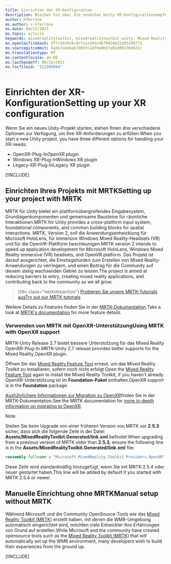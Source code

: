 ```yaml
---
title: Einrichten der XR-Konfiguration
description: Bleiben Sie über die neuesten Unity XR-Konfigurationsempfehlungen für die HoloLens-Anwendungsentwicklung auf dem Laufenden.
author: hferrone
ms.author: v-hferrone
ms.date: 04/22/2021
ms.topic: article
keywords: mixedrealitytoolkit, mixedrealitytoolkit-unity, Mixed Reality-Headset, Windows Mixed Reality-Headset, Virtual Reality-Headset, Unity
ms.openlocfilehash: df7c5039c6cdcfa1e39dc96f0829611dd5209772
ms.sourcegitcommit: 6ade7e8ebab7003fc24f9e0b5fa81d091369622c
ms.translationtype: MT
ms.contentlocale: de-DE
ms.lasthandoff: 06/19/2021
ms.locfileid: "112394564"
---
```

# <a name="setting-up-your-xr-configuration"></a><span data-ttu-id="1fb79-104">Einrichten der XR-Konfiguration</span><span class="sxs-lookup"><span data-stu-id="1fb79-104">Setting up your XR configuration</span></span>

<span data-ttu-id="1fb79-105">Wenn Sie ein neues Unity-Projekt starten, stehen Ihnen drei verschiedene Optionen zur Verfügung, um Ihre XR-Anforderungen zu erfüllen:</span><span class="sxs-lookup"><span data-stu-id="1fb79-105">When you start a new Unity project, you have three different options for handling your XR needs:</span></span> 
* <span data-ttu-id="1fb79-106">OpenXR-Plug-In</span><span class="sxs-lookup"><span data-stu-id="1fb79-106">OpenXR plugin</span></span>
* <span data-ttu-id="1fb79-107">Windows XR-Plug-In</span><span class="sxs-lookup"><span data-stu-id="1fb79-107">Windows XR plugin</span></span>
* <span data-ttu-id="1fb79-108">Legacy-XR-Plug-In</span><span class="sxs-lookup"><span data-stu-id="1fb79-108">Legacy XR plugin</span></span>

[!INCLUDE[](includes/xr/intro.md)]

## <a name="setting-up-your-project-with-mrtk"></a><span data-ttu-id="1fb79-109">Einrichten Ihres Projekts mit MRTK</span><span class="sxs-lookup"><span data-stu-id="1fb79-109">Setting up your project with MRTK</span></span>

<span data-ttu-id="1fb79-110">MRTK für Unity bietet ein plattformübergreifendes Eingabesystem, Grundlagenkomponenten und gemeinsame Bausteine für räumliche Interaktionen.</span><span class="sxs-lookup"><span data-stu-id="1fb79-110">MRTK for Unity provides a cross-platform input system, foundational components, and common building blocks for spatial interactions.</span></span> <span data-ttu-id="1fb79-111">MRTK, Version 2, soll die Anwendungsentwicklung für Microsoft HoloLens, für immersive Windows Mixed Reality-Headsets (VR) und für die OpenVR-Plattform beschleunigen.</span><span class="sxs-lookup"><span data-stu-id="1fb79-111">MRTK version 2 intends to speed up application development for Microsoft HoloLens, Windows Mixed Reality immersive (VR) headsets, and OpenVR platform.</span></span> <span data-ttu-id="1fb79-112">Das Projekt ist darauf ausgerichtet, die Einstiegshürden zum Erstellen von Mixed Reality-Anwendungen zu verringern, und einen Beitrag für die Community auf diesem stetig wachsenden Gebiet zu leisten.</span><span class="sxs-lookup"><span data-stu-id="1fb79-112">The project is aimed at reducing barriers to entry, creating mixed reality applications, and contributing back to the community as we all grow.</span></span>

> [!div class="nextstepaction"]
> [<span data-ttu-id="1fb79-113">Probieren Sie unsere MRTK-Tutorials aus</span><span class="sxs-lookup"><span data-stu-id="1fb79-113">Try out our MRTK tutorials</span></span>](/windows/mixed-reality/develop/unity/tutorials/mr-learning-base-02?tabs=winxr)

<span data-ttu-id="1fb79-114">Weitere Details zu Features finden Sie in der [MRTK-Dokumentation](/windows/mixed-reality/mrtk-unity).</span><span class="sxs-lookup"><span data-stu-id="1fb79-114">Take a look at [MRTK's documentation](/windows/mixed-reality/mrtk-unity) for more feature details.</span></span>

### <a name="using-mrtk-with-openxr-support"></a><span data-ttu-id="1fb79-115">Verwenden von MRTK mit OpenXR-Unterstützung</span><span class="sxs-lookup"><span data-stu-id="1fb79-115">Using MRTK with OpenXR support</span></span>

<span data-ttu-id="1fb79-116">MRTK-Unity Release 2.7 bietet bessere Unterstützung für das Mixed Reality OpenXR-Plug-In.</span><span class="sxs-lookup"><span data-stu-id="1fb79-116">MRTK-Unity 2.7 release provides better supports for the Mixed Reality OpenXR plugin.</span></span>

<span data-ttu-id="1fb79-117">Öffnen Sie das [Mixed Reality Feature Tool](welcome-to-mr-feature-tool.md) erneut, um das Mixed Reality Toolkit zu installieren, sofern noch nicht erfolgt.</span><span class="sxs-lookup"><span data-stu-id="1fb79-117">Open the [Mixed Reality Feature Tool](welcome-to-mr-feature-tool.md) again to install the Mixed Reality Toolkit, if you haven't already.</span></span> <span data-ttu-id="1fb79-118">OpenXR-Unterstützung ist im **Foundation-Paket** enthalten.</span><span class="sxs-lookup"><span data-stu-id="1fb79-118">OpenXR support is in the **Foundation** package.</span></span>

<span data-ttu-id="1fb79-119">[Ausführlichere Informationen zur Migration zu OpenXR](/windows/mixed-reality/mrtk-unity/configuration/getting-started-with-mrtk-and-xrsdk#configuring-mrtk-for-the-xr-sdk-pipeline)finden Sie in der MRTK-Dokumentation.</span><span class="sxs-lookup"><span data-stu-id="1fb79-119">See the MRTK documentation for [more in-depth information on migrating to OpenXR](/windows/mixed-reality/mrtk-unity/configuration/getting-started-with-mrtk-and-xrsdk#configuring-mrtk-for-the-xr-sdk-pipeline).</span></span>

> [!NOTE]
> <span data-ttu-id="1fb79-120">Stellen Sie beim Upgrade von einer früheren Version von MRTK vor **2.5.3** sicher, dass sich die folgende Zeile in der Datei **Assets/MixedRealityToolkit.Generated/link.xml** befindet:</span><span class="sxs-lookup"><span data-stu-id="1fb79-120">When upgrading from a previous version of MRTK older than **2.5.3**, ensure the following line is in the **Assets/MixedRealityToolkit.Generated/link.xml** file:</span></span>
>
> ```xml
> <assembly fullname = "Microsoft.MixedReality.Toolkit.Providers.OpenXR" preserve="all"/>
> ```
>
> <span data-ttu-id="1fb79-121">Diese Zeile wird standardmäßig hinzugefügt, wenn Sie mit MRTK 2.5.4 oder neuer gestartet haben.</span><span class="sxs-lookup"><span data-stu-id="1fb79-121">This line will be added by default if you started with MRTK 2.5.4 or newer.</span></span>

## <a name="manual-setup-without-mrtk"></a><span data-ttu-id="1fb79-122">Manuelle Einrichtung ohne MRTK</span><span class="sxs-lookup"><span data-stu-id="1fb79-122">Manual setup without MRTK</span></span>

<span data-ttu-id="1fb79-123">Während Microsoft und die Community OpenSource-Tools wie das [Mixed Reality Toolkit (MRTK)](https://microsoft.github.io/MixedRealityToolkit-Unity/Documentation/Installation.html) erstellt haben, mit denen die WMR-Umgebung automatisch eingerichtet wird, möchten viele Entwickler ihre Erfahrungen von Grund auf erstellen.</span><span class="sxs-lookup"><span data-stu-id="1fb79-123">While Microsoft and the community have created opensource tools such as the [Mixed Reality Toolkit (MRTK)](https://microsoft.github.io/MixedRealityToolkit-Unity/Documentation/Installation.html) that will automatically set up the WMR environment, many developers wish to build their experiences from the ground up.</span></span>

[!INCLUDE[](includes/xr/manual-setup.md)]
